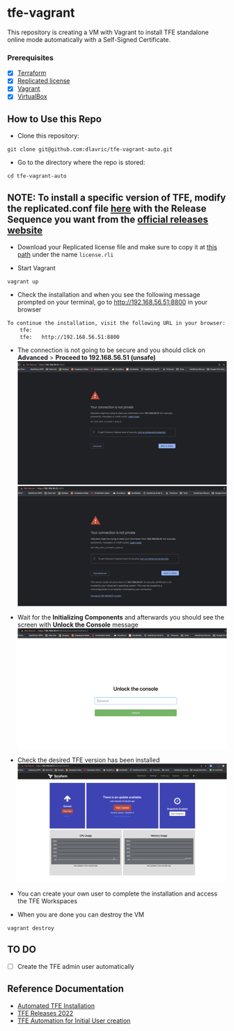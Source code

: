 # tfe-vagrant

This repository is creating a VM with Vagrant to install TFE standalone online mode automatically with a Self-Signed Certificate.

### Prerequisites

- [X] [Terraform](https://www.terraform.io/downloads)
- [X] [Replicated license](https://hashicorp.atlassian.net/wiki/spaces/tfsupport/pages/676792039/Terraform+Enterprise+Installation#Replicated-license)
- [X]  [Vagrant](https://www.vagrantup.com/docs/installation)
- [X]  [VirtualBox](https://www.virtualbox.org/)

## How to Use this Repo

- Clone this repository:
```shell
git clone git@github.com:dlavric/tfe-vagrant-auto.git
```

- Go to the directory where the repo is stored:
```shell
cd tfe-vagrant-auto
```

## NOTE: To install a specific version of TFE, modify the **replicated.conf** file [here]() with the Release Sequence you want from the [official releases website](https://www.terraform.io/enterprise/releases#terraform-enterprise-releases) 

- Download your Replicated license file and make sure to copy it at [this path]() under the name `license.rli` 

- Start Vagrant
```shell
vagrant up
```

- Check the installation and when you see the following message prompted on your terminal, go to http://192.168.56.51:8800 in your browser
```shell
To continue the installation, visit the following URL in your browser:
    tfe: 
    tfe:   http://192.168.56.51:8800
```

- The connection is not going to be secure and you should click on **Advanced** > **Proceed to 192.168.56.51 (unsafe)**
![Advanced](https://github.com/dlavric/tfe-vagrant-auto/blob/main/pictures/Screenshot3.png)
![Unsafe](https://github.com/dlavric/tfe-vagrant-auto/blob/main/pictures/Screenshot4.png)

- Wait for the **Initializing Components** and afterwards you should see the screen with **Unlock the Console** message
![Unlock](https://github.com/dlavric/tfe-vagrant-auto/blob/main/pictures/Screenshot5.png)

- Check the desired TFE version has been installed 
![TFE](https://github.com/dlavric/tfe-vagrant-auto/blob/main/pictures/Screenshot6.png)

- You can create your own user to complete the installation and access the TFE Workspaces

- When you are done you can destroy the VM
```shell
vagrant destroy
```

## TO DO ##

- [ ] Create the TFE admin user automatically

## Reference Documentation

- [Automated TFE Installation](https://www.terraform.io/enterprise/install/automated/automating-the-installer#automated-terraform-enterprise-installation)
- [TFE Releases 2022](https://www.terraform.io/enterprise/releases#terraform-enterprise-releases)
- [TFE Automation for Initial User creation](https://www.terraform.io/enterprise/install/automated/automating-initial-user)